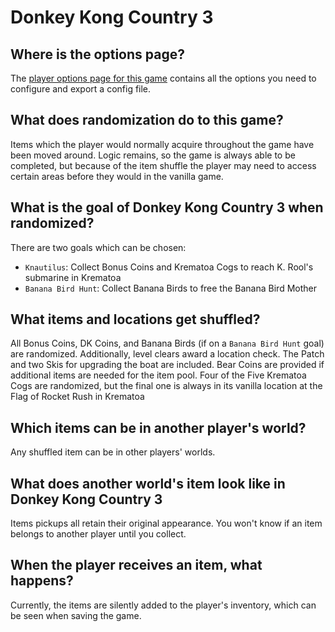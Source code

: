 # Donkey Kong Country 3

## Where is the options page?

The [player options page for this game](../player-options) contains all the options you need to configure and export a config file.

## What does randomization do to this game?

Items which the player would normally acquire throughout the game have been moved around. Logic remains, so the game is
always able to be completed, but because of the item shuffle the player may need to access certain areas before they
would in the vanilla game.

## What is the goal of Donkey Kong Country 3 when randomized?

There are two goals which can be chosen:
- `Knautilus`: Collect Bonus Coins and Krematoa Cogs to reach K. Rool's submarine in Krematoa
- `Banana Bird Hunt`: Collect Banana Birds to free the Banana Bird Mother

## What items and locations get shuffled?

All Bonus Coins, DK Coins, and Banana Birds (if on a `Banana Bird Hunt` goal) are randomized. Additionally, level clears award a location check.
The Patch and two Skis for upgrading the boat are included. Bear Coins are provided if additional items are needed for the item pool.
Four of the Five Krematoa Cogs are randomized, but the final one is always in its vanilla location at the Flag of Rocket Rush in Krematoa

## Which items can be in another player's world?

Any shuffled item can be in other players' worlds.

## What does another world's item look like in Donkey Kong Country 3

Items pickups all retain their original appearance. You won't know if an item belongs to another player until you collect.

## When the player receives an item, what happens?

Currently, the items are silently added to the player's inventory, which can be seen when saving the game.
